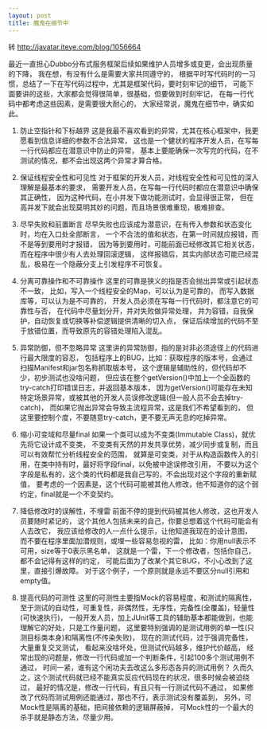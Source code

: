 ```yaml
---
layout: post
title: 魔鬼在细节中
---
```


转 http://javatar.iteye.com/blog/1056664

最近一直担心Dubbo分布式服务框架后续如果维护人员增多或变更，会出现质量的下降，
我在想，有没有什么是需要大家共同遵守的，
根据平时写代码时的一习惯，总结了一下在写代码过程中，尤其是框架代码，要时刻牢记的细节，
可能下面要讲的这些，大家都会觉得很简单，很基础，但要做到时刻牢记，
在每一行代码中都考虑这些因素，是需要很大耐心的，
大家经常说，魔鬼在细节中，确实如此。

1. 防止空指针和下标越界
这是我最不喜欢看到的异常，尤其在核心框架中，我更愿看到信息详细的参数不合法异常，
这也是一个健状的程序开发人员，在写每一行代码都应在潜意识中防止的异常，
基本上要能确保一次写完的代码，在不测试的情况，都不会出现这两个异常才算合格。

2. 保证线程安全性和可见性
对于框架的开发人员，对线程安全性和可见性的深入理解是最基本的要求，
需要开发人员，在写每一行代码时都应在潜意识中确保其正确性，
因为这种代码，在小并发下做功能测试时，会显得很正常，
但在高并发下就会出现莫明其妙的问题，而且场景很难重现，极难排查。

3. 尽早失败和前置断言
尽早失败也应该成为潜意识，在有传入参数和状态变化时，均在入口处全部断言，
一个不合法的值和状态，在第一时间就应报错，而不是等到要用时才报错，
因为等到要用时，可能前面已经修改其它相关状态，而在程序中很少有人去处理回滚逻辑，
这样报错后，其实内部状态可能已经混乱，极易在一个隐蔽分支上引发程序不可恢复。

4. 分离可靠操作和不可靠操作
这里的可靠是狭义的指是否会抛出异常或引起状态不一致，
比如，写入一个线程安全的Map，可以认为是可靠的，
而写入数据库等，可以认为是不可靠的，
开发人员必须在写每一行代码时，都注意它的可靠性与否，
在代码中尽量划分开，并对失败做异常处理，
并为容错，自我保护，自动恢复或切换等补偿逻辑提供清晰的切入点，
保证后续增加的代码不至于放错位置，而导致原先的容错处理陷入混乱。

5. 异常防御，但不忽略异常
这里讲的异常防御，指的是对非必须途径上的代码进行最大限度的容忍，
包括程序上的BUG，比如：获取程序的版本号，会通过扫描Manifest和jar包名称抓取版本号，
这个逻辑是辅助性的，但代码却不少，初步测试也没啥问题，
但应该在整个getVersion()中加上一个全函数的try-catch打印错误日志，并返回基本版本，
因为getVersion()可能存在未知特定场景异常，或被其他的开发人员误修改逻辑(但一般人员不会去掉try-catch)，
而如果它抛出异常会导致主流程异常，这是我们不希望看到的，
但这里要控制个度，不要随意try-catch，更不要无声无息的吃掉异常。

6. 缩小可变域和尽量final
如果一个类可以成为不变类(Immutable Class)，就优先将它设计成不变类，
不变类有天然的并发共享优势，减少同步或复制，而且可以有效帮忙分析线程安全的范围，
就算是可变类，对于从构造函数传入的引用，在类中持有时，最好将字段final，以免被中途误修改引用，
不要以为这个字段是私有的，这个类的代码都是我自己写的，不会出现对这个字段的重新赋值，
要考虑的一个因素是，这个代码可能被其他人修改，他不知道你的这个弱约定，final就是一个不变契约。

7. 降低修改时的误解性，不埋雷
前面不停的提到代码被其他人修改，这也开发人员要随时紧记的，
这个其他人包括未来的自己，你要总想着这个代码可能会有人去改它，
我应该给修改的人一点什么提示，让他知道我现在的设计意图，
而不要在程序里面加潜规则，或埋一些容易忽视的雷，
比如：你用null表示不可用，size等于0表示黑名单，
这就是一个雷，下一个修改者，包括你自己，都不会记得有这样的约定，
可能后面为了改某个其它BUG，不小心改到了这里，直接引爆故障。
对于这个例子，一个原则就是永远不要区分null引用和empty值。

8. 提高代码的可测性
这里的可测性主要指Mock的容易程度，和测试的隔离性，
至于测试的自动性，可重复性，非偶然性，无序性，完备性(全覆盖)，轻量性(可快速执行)，
一般开发人员，加上JUnit等工具的辅助基本都能做到，也能理解它的好处，只是工作量问题，
这里要特别强调的是测试用例的单一性(只测目标类本身)和隔离性(不传染失败)，
现在的测试代码，过于强调完备性，大量重复交叉测试，
看起来没啥坏处，但测试代码越多，维护代价越高，
经常出现的问题是，修改一行代码或加一个判断条件，引起100多个测试用例不通过，
时间一紧，谁有这个闲功夫去改这么多形态各异的测试用例？
久而久之，这个测试代码就已经不能真实反应代码现在的状况，很多时候会被迫绕过，
最好的情况是，修改一行代码，有且只有一行测试代码不通过，
如果修改了代码而测试用例还能通过，那也不行，表示测试没有覆盖到，
另外，可Mock性是隔离的基础，把间接依赖的逻辑屏蔽掉，
可Mock性的一个最大的杀手就是静态方法，尽量少用。
